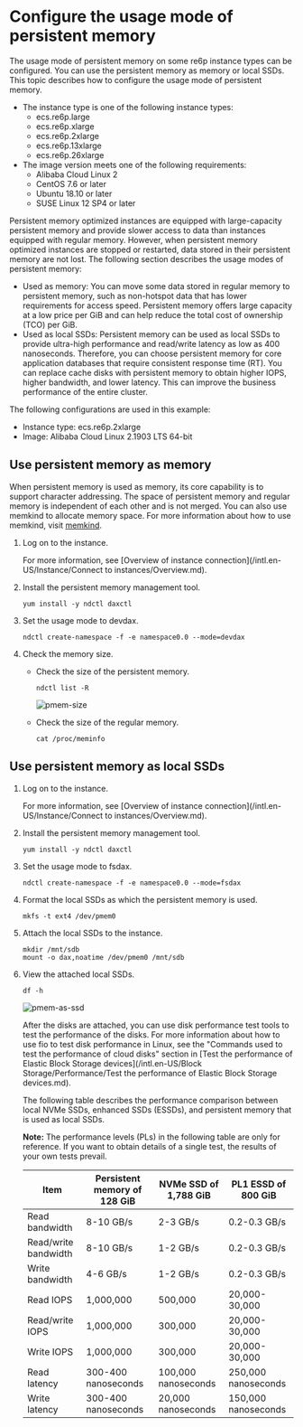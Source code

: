 # Configure the usage mode of persistent memory

The usage mode of persistent memory on some re6p instance types can be configured. You can use the persistent memory as memory or local SSDs. This topic describes how to configure the usage mode of persistent memory.

-   The instance type is one of the following instance types:
    -   ecs.re6p.large
    -   ecs.re6p.xlarge
    -   ecs.re6p.2xlarge
    -   ecs.re6p.13xlarge
    -   ecs.re6p.26xlarge
-   The image version meets one of the following requirements:
    -   Alibaba Cloud Linux 2
    -   CentOS 7.6 or later
    -   Ubuntu 18.10 or later
    -   SUSE Linux 12 SP4 or later

Persistent memory optimized instances are equipped with large-capacity persistent memory and provide slower access to data than instances equipped with regular memory. However, when persistent memory optimized instances are stopped or restarted, data stored in their persistent memory are not lost. The following section describes the usage modes of persistent memory:

-   Used as memory: You can move some data stored in regular memory to persistent memory, such as non-hotspot data that has lower requirements for access speed. Persistent memory offers large capacity at a low price per GiB and can help reduce the total cost of ownership \(TCO\) per GiB.
-   Used as local SSDs: Persistent memory can be used as local SSDs to provide ultra-high performance and read/write latency as low as 400 nanoseconds. Therefore, you can choose persistent memory for core application databases that require consistent response time \(RT\). You can replace cache disks with persistent memory to obtain higher IOPS, higher bandwidth, and lower latency. This can improve the business performance of the entire cluster.

The following configurations are used in this example:

-   Instance type: ecs.re6p.2xlarge
-   Image: Alibaba Cloud Linux 2.1903 LTS 64-bit

## Use persistent memory as memory

When persistent memory is used as memory, its core capability is to support character addressing. The space of persistent memory and regular memory is independent of each other and is not merged. You can also use memkind to allocate memory space. For more information about how to use memkind, visit [memkind](https://github.com/memkind/memkind).

1.  Log on to the instance.

    For more information, see [Overview of instance connection](/intl.en-US/Instance/Connect to instances/Overview.md).

2.  Install the persistent memory management tool.

    ```
    yum install -y ndctl daxctl
    ```

3.  Set the usage mode to devdax.

    ```
    ndctl create-namespace -f -e namespace0.0 --mode=devdax
    ```

4.  Check the memory size.

    -   Check the size of the persistent memory.

        ```
        ndctl list -R
        ```

        ![pmem-size](https://static-aliyun-doc.oss-accelerate.aliyuncs.com/assets/img/en-US/1555376061/p179060.png)

    -   Check the size of the regular memory.

        ```
        cat /proc/meminfo
        ```


## Use persistent memory as local SSDs

1.  Log on to the instance.

    For more information, see [Overview of instance connection](/intl.en-US/Instance/Connect to instances/Overview.md).

2.  Install the persistent memory management tool.

    ```
    yum install -y ndctl daxctl
    ```

3.  Set the usage mode to fsdax.

    ```
    ndctl create-namespace -f -e namespace0.0 --mode=fsdax
    ```

4.  Format the local SSDs as which the persistent memory is used.

    ```
    mkfs -t ext4 /dev/pmem0
    ```

5.  Attach the local SSDs to the instance.

    ```
    mkdir /mnt/sdb
    mount -o dax,noatime /dev/pmem0 /mnt/sdb
    ```

6.  View the attached local SSDs.

    ```
    df -h
    ```

    ![pmem-as-ssd](https://static-aliyun-doc.oss-accelerate.aliyuncs.com/assets/img/en-US/1555376061/p179010.png)

    After the disks are attached, you can use disk performance test tools to test the performance of the disks. For more information about how to use fio to test disk performance in Linux, see the "Commands used to test the performance of cloud disks" section in [Test the performance of Elastic Block Storage devices](/intl.en-US/Block Storage/Performance/Test the performance of Elastic Block Storage devices.md).

    The following table describes the performance comparison between local NVMe SSDs, enhanced SSDs \(ESSDs\), and persistent memory that is used as local SSDs.

    **Note:** The performance levels \(PLs\) in the following table are only for reference. If you want to obtain details of a single test, the results of your own tests prevail.

    |Item|Persistent memory of 128 GiB|NVMe SSD of 1,788 GiB|PL1 ESSD of 800 GiB|
    |----|----------------------------|---------------------|-------------------|
    |Read bandwidth|8-10 GB/s|2-3 GB/s|0.2-0.3 GB/s|
    |Read/write bandwidth|8-10 GB/s|1-2 GB/s|0.2-0.3 GB/s|
    |Write bandwidth|4-6 GB/s|1-2 GB/s|0.2-0.3 GB/s|
    |Read IOPS|1,000,000|500,000|20,000-30,000|
    |Read/write IOPS|1,000,000|300,000|20,000-30,000|
    |Write IOPS|1,000,000|300,000|20,000-30,000|
    |Read latency|300-400 nanoseconds|100,000 nanoseconds|250,000 nanoseconds|
    |Write latency|300-400 nanoseconds|20,000 nanoseconds|150,000 nanoseconds|


